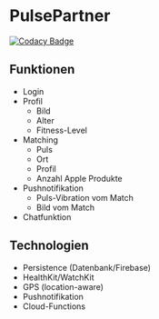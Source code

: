 # PulsePartner

[![Codacy Badge](https://api.codacy.com/project/badge/Grade/1f90bc42ba684620913d3d0eed08322c)](https://www.codacy.com?utm_source=github.com&amp;utm_medium=referral&amp;utm_content=Ragyal/PulsePartner&amp;utm_campaign=Badge_Grade)

## Funktionen

* Login
* Profil
  * Bild
  * Alter
  * Fitness-Level
* Matching
  * Puls
  * Ort
  * Profil
  * Anzahl Apple Produkte
* Pushnotifikation
  * Puls-Vibration vom Match
  * Bild vom Match
* Chatfunktion

## Technologien

* Persistence (Datenbank/Firebase)
* HealthKit/WatchKit
* GPS (location-aware)
* Pushnotifikation
* Cloud-Functions
